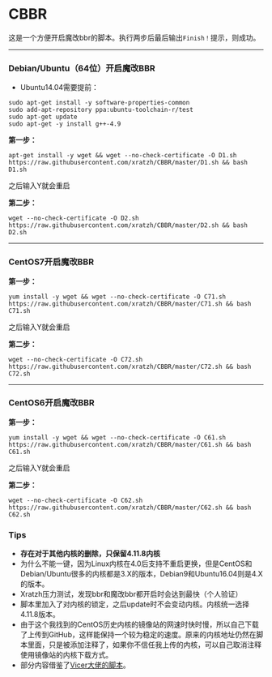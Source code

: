 # CBBR
这是一个方便开启魔改bbr的脚本。执行两步后最后输出`Finish！`提示，则成功。

---
### Debian/Ubuntu（64位）开启魔改BBR
- Ubuntu14.04需要提前：
```
sudo apt-get install -y software-properties-common
sudo add-apt-repository ppa:ubuntu-toolchain-r/test
sudo apt-get update
sudo apt-get -y install g++-4.9
```
**第一步：**
```
apt-get install -y wget && wget --no-check-certificate -O D1.sh https://raw.githubusercontent.com/xratzh/CBBR/master/D1.sh && bash D1.sh
```
之后输入Y就会重启

**第二步：**
```
wget --no-check-certificate -O D2.sh https://raw.githubusercontent.com/xratzh/CBBR/master/D2.sh && bash D2.sh
```

---
### CentOS7开启魔改BBR
**第一步：**
```
yum install -y wget && wget --no-check-certificate -O C71.sh https://raw.githubusercontent.com/xratzh/CBBR/master/C71.sh && bash C71.sh
```
之后输入Y就会重启

**第二步：**
```
wget --no-check-certificate -O C72.sh https://raw.githubusercontent.com/xratzh/CBBR/master/C72.sh && bash C72.sh
```

---
### CentOS6开启魔改BBR
**第一步：**
```
yum install -y wget && wget --no-check-certificate -O C61.sh https://raw.githubusercontent.com/xratzh/CBBR/master/C61.sh && bash C61.sh
```
之后输入Y就会重启

**第二步：**
```
wget --no-check-certificate -O C62.sh https://raw.githubusercontent.com/xratzh/CBBR/master/C62.sh && bash C62.sh
```

### Tips
- **存在对于其他内核的删除，只保留4.11.8内核**
- 为什么不能一键，因为Linux内核在4.0后支持不重启更换，但是CentOS和Debian/Ubuntu很多的内核都是3.X的版本，Debian9和Ubuntu16.04则是4.X的版本。
- Xratzh压力测试，发现bbr和魔改bbr都开启时会达到最快（个人验证）
- 脚本里加入了对内核的锁定，之后update时不会变动内核。内核统一选择4.11.8版本。
- 由于这个我找到的CentOS历史内核的镜像站的网速时快时慢，所以自己下载了上传到GitHub，这样能保持一个较为稳定的速度。原来的内核地址仍然在脚本里面，只是被添加注释了，如果你不信任我上传的内核，可以自己取消注释使用镜像站的内核下载方式。   
- 部分内容借鉴了[Vicer大佬的脚本](https://moeclub.org/2017/06/24/278/)。

